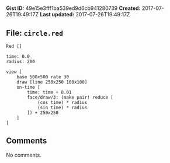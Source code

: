 # 

**Gist ID:** 49e15e3fff1ba539ed9d6cb941280739
**Created:** 2017-07-26T19:49:17Z
**Last updated:** 2017-07-26T19:49:17Z

## File: `circle.red`

```Red
Red []

time: 0.0
radius: 200

view [
	base 500x500 rate 30 
	draw [line 250x250 100x100]
	on-time [
		time: time + 0.01
		face/draw/3: (make pair! reduce [
			(cos time) * radius
			(sin time) * radius
		]) + 250x250
	]
]

```

## Comments

No comments.
